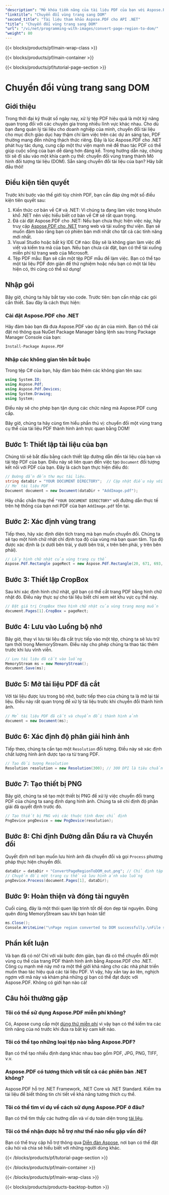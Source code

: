```yaml
---
"description": "Mở khóa tiềm năng của tài liệu PDF của bạn với Aspose.PDF cho .NET. Chuyển đổi các vùng PDF thành hình ảnh và cải thiện quy trình làm việc của bạn."
"linktitle": "Chuyển đổi vùng trang sang DOM"
"second_title": "Tài liệu tham khảo Aspose.PDF cho API .NET"
"title": "Chuyển đổi vùng trang sang DOM"
"url": "/vi/net/programming-with-images/convert-page-region-to-dom/"
"weight": 80
---
```


{{< blocks/products/pf/main-wrap-class >}}

{{< blocks/products/pf/main-container >}}

{{< blocks/products/pf/tutorial-page-section >}}

# Chuyển đổi vùng trang sang DOM

## Giới thiệu

Trong thời đại kỹ thuật số ngày nay, xử lý tệp PDF hiệu quả là một kỹ năng quan trọng đối với các chuyên gia trong nhiều lĩnh vực khác nhau. Cho dù bạn đang quản lý tài liệu cho doanh nghiệp của mình, chuyển đổi tài liệu cho mục đích giáo dục hay thậm chí làm việc trên các dự án sáng tạo, PDF thường mang đến những thách thức riêng. Đây là lúc Aspose.PDF cho .NET phát huy tác dụng, cung cấp một thư viện mạnh mẽ để thao tác PDF có thể giúp cuộc sống của bạn dễ dàng hơn đáng kể. Trong hướng dẫn này, chúng tôi sẽ đi sâu vào một khía cạnh cụ thể: chuyển đổi vùng trang thành Mô hình đối tượng tài liệu (DOM). Sẵn sàng chuyển đổi tài liệu của bạn? Hãy bắt đầu thôi!

## Điều kiện tiên quyết

Trước khi bước vào thế giới tùy chỉnh PDF, bạn cần đáp ứng một số điều kiện tiên quyết sau:
1. Kiến thức cơ bản về C# và .NET: Vì chúng ta đang làm việc trong khuôn khổ .NET nên việc hiểu biết cơ bản về C# sẽ rất quan trọng.
2. Đã cài đặt Aspose.PDF cho .NET: Nếu bạn chưa thực hiện việc này, hãy truy cập [Aspose.PDF cho .NET](https://releases.aspose.com/pdf/net/) trang web và tải xuống thư viện. Bạn sẽ muốn đảm bảo rằng bạn có phiên bản mới nhất cho tất cả các tính năng mới nhất.
3. Visual Studio hoặc bất kỳ IDE C# nào: Đây sẽ là không gian làm việc để viết và kiểm tra mã của bạn. Nếu bạn chưa cài đặt, bạn có thể tải xuống miễn phí từ trang web của Microsoft.
4. Tệp PDF mẫu: Bạn sẽ cần một tệp PDF mẫu để làm việc. Bạn có thể tạo một tài liệu PDF đơn giản để thử nghiệm hoặc nếu bạn có một tài liệu hiện có, thì cũng có thể sử dụng!

## Nhập gói

Bây giờ, chúng ta hãy bắt tay vào code. Trước tiên: bạn cần nhập các gói cần thiết. Sau đây là cách thực hiện:

### Cài đặt Aspose.PDF cho .NET
Hãy đảm bảo bạn đã đưa Aspose.PDF vào dự án của mình. Bạn có thể cài đặt nó thông qua NuGet Package Manager bằng lệnh sau trong Package Manager Console của bạn:
```bash
Install-Package Aspose.PDF
```

### Nhập các không gian tên bắt buộc
Trong tệp C# của bạn, hãy đảm bảo thêm các không gian tên sau:
```csharp
using System.IO;
using Aspose.Pdf;
using Aspose.Pdf.Devices;
using System.Drawing;
using System;
```

Điều này sẽ cho phép bạn tận dụng các chức năng mà Aspose.PDF cung cấp.

Bây giờ, chúng ta hãy cùng tìm hiểu phần thú vị: chuyển đổi một vùng trang cụ thể của tài liệu PDF thành hình ảnh trực quan bằng DOM!

## Bước 1: Thiết lập tài liệu của bạn
Chúng tôi sẽ bắt đầu bằng cách thiết lập đường dẫn đến tài liệu của bạn và tải tệp PDF của bạn. Điều này sẽ liên quan đến việc tạo `Document` đối tượng kết nối với PDF của bạn. Đây là cách bạn thực hiện điều đó:

```csharp
// Đường dẫn đến thư mục tài liệu.
string dataDir = "YOUR DOCUMENT DIRECTORY";  // Cập nhật điều này với đường dẫn thư mục của bạn
// Mở tài liệu PDF
Document document = new Document(dataDir + "AddImage.pdf");
```

Hãy chắc chắn thay thế `"YOUR DOCUMENT DIRECTORY"` với đường dẫn thực tế trên hệ thống của bạn nơi PDF của bạn `AddImage.pdf` tồn tại.

## Bước 2: Xác định vùng trang
Tiếp theo, hãy xác định diện tích trang mà bạn muốn chuyển đổi. Chúng ta sẽ tạo một hình chữ nhật chỉ định tọa độ của vùng mà bạn quan tâm. Tọa độ được xác định là (x dưới bên trái, y dưới bên trái, x trên bên phải, y trên bên phải).

```csharp
// Lấy hình chữ nhật của vùng trang cụ thể
Aspose.Pdf.Rectangle pageRect = new Aspose.Pdf.Rectangle(20, 671, 693, 1125);
```

## Bước 3: Thiết lập CropBox
Sau khi xác định hình chữ nhật, giờ bạn có thể cắt trang PDF bằng hình chữ nhật đó. Điều này thực sự cho tài liệu biết chỉ xem xét khu vực cụ thể này.

```csharp
// Đặt giá trị CropBox theo hình chữ nhật của vùng trang mong muốn
document.Pages[1].CropBox = pageRect;
```

## Bước 4: Lưu vào Luồng bộ nhớ
Bây giờ, thay vì lưu tài liệu đã cắt trực tiếp vào một tệp, chúng ta sẽ lưu trữ tạm thời trong MemoryStream. Điều này cho phép chúng ta thao tác thêm trước khi lưu vĩnh viễn.

```csharp
// Lưu tài liệu đã cắt vào luồng
MemoryStream ms = new MemoryStream();
document.Save(ms);
```

## Bước 5: Mở tài liệu PDF đã cắt
Với tài liệu được lưu trong bộ nhớ, bước tiếp theo của chúng ta là mở lại tài liệu. Điều này rất quan trọng để xử lý tài liệu trước khi chuyển đổi thành hình ảnh.

```csharp
// Mở tài liệu PDF đã cắt và chuyển đổi thành hình ảnh
document = new Document(ms);
```

## Bước 6: Xác định độ phân giải hình ảnh
Tiếp theo, chúng ta cần tạo một `Resolution` đối tượng. Điều này sẽ xác định chất lượng hình ảnh được tạo ra từ trang PDF.

```csharp
// Tạo đối tượng Resolution
Resolution resolution = new Resolution(300); // 300 DPI là tiêu chuẩn cho chất lượng in
```

## Bước 7: Tạo thiết bị PNG
Bây giờ, chúng ta sẽ tạo một thiết bị PNG để xử lý việc chuyển đổi trang PDF của chúng ta sang định dạng hình ảnh. Chúng ta sẽ chỉ định độ phân giải đã quyết định trước đó.

```csharp
// Tạo thiết bị PNG với các thuộc tính được chỉ định
PngDevice pngDevice = new PngDevice(resolution);
```

## Bước 8: Chỉ định Đường dẫn Đầu ra và Chuyển đổi
Quyết định nơi bạn muốn lưu hình ảnh đã chuyển đổi và gọi `Process` phương pháp thực hiện chuyển đổi.

```csharp
dataDir = dataDir + "ConvertPageRegionToDOM_out.png"; // Chỉ định tập tin đầu ra của bạn
// Chuyển đổi một trang cụ thể và lưu hình ảnh vào luồng
pngDevice.Process(document.Pages[1], dataDir);
```

## Bước 9: Hoàn thiện và đóng tài nguyên
Cuối cùng, đây là một thói quen lập trình tốt để dọn dẹp tài nguyên. Đừng quên đóng MemoryStream sau khi bạn hoàn tất!

```csharp
ms.Close();
Console.WriteLine("\nPage region converted to DOM successfully.\nFile saved at " + dataDir);
```

## Phần kết luận

Và bạn đã có nó! Chỉ với vài bước đơn giản, bạn đã có thể chuyển đổi một vùng cụ thể của trang PDF thành hình ảnh bằng Aspose.PDF cho .NET. Công cụ mạnh mẽ này mở ra một thế giới khả năng cho các nhà phát triển muốn thao tác hiệu quả các tài liệu PDF. Vì vậy, hãy xắn tay áo lên, nghịch ngợm với mã này và khám phá những gì bạn có thể đạt được với Aspose.PDF. Không có giới hạn nào cả!

## Câu hỏi thường gặp

### Tôi có thể sử dụng Aspose.PDF miễn phí không?  
Có, Aspose cung cấp một [dùng thử miễn phí](https://releases.aspose.com/) vì vậy bạn có thể kiểm tra các tính năng của nó trước khi đưa ra bất kỳ cam kết nào.

### Tôi có thể tạo những loại tệp nào bằng Aspose.PDF?  
Bạn có thể tạo nhiều định dạng khác nhau bao gồm PDF, JPG, PNG, TIFF, v.v. 

### Aspose.PDF có tương thích với tất cả các phiên bản .NET không?  
Aspose.PDF hỗ trợ .NET Framework, .NET Core và .NET Standard. Kiểm tra tài liệu để biết thông tin chi tiết về khả năng tương thích cụ thể.

### Tôi có thể tìm ví dụ về cách sử dụng Aspose.PDF ở đâu?  
Bạn có thể tìm thấy các hướng dẫn và ví dụ toàn diện trong [tài liệu](https://reference.aspose.com/pdf/net/).

### Tôi có thể nhận được hỗ trợ như thế nào nếu gặp vấn đề?  
Bạn có thể truy cập hỗ trợ thông qua [Diễn đàn Aspose](https://forum.aspose.com/c/pdf/10), nơi bạn có thể đặt câu hỏi và chia sẻ hiểu biết với những người dùng khác.

{{< /blocks/products/pf/tutorial-page-section >}}

{{< /blocks/products/pf/main-container >}}

{{< /blocks/products/pf/main-wrap-class >}}

{{< blocks/products/products-backtop-button >}}